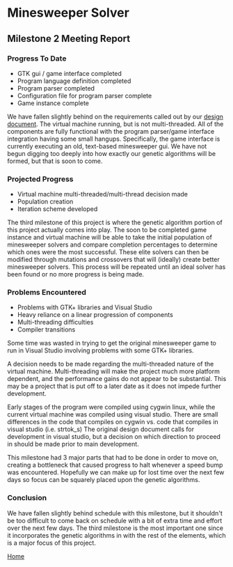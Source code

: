 # Minesweeper Solver #
## Milestone 2 Meeting Report ##

### Progress To Date ###
  * GTK gui / game interface completed
  * Program language definition completed
  * Program parser completed
  * Configuration file for program parser complete
  * Game instance complete

We have fallen slightly behind on the requirements called out by our [design document](DesignDocument.md).  The virtual machine running, but is not multi-threaded. All of the components are fully functional with the program parser/game interface integration having some small hangups.  Specifically, the game interface is currently executing an old, text-based minesweeper gui. We have not begun digging too deeply into how exactly our genetic algorithms will be formed, but that is soon to come.

### Projected Progress ###
  * Virtual machine multi-threaded/multi-thread decision made
  * Population creation
  * Iteration scheme developed

The third milestone of this project is where the genetic algorithm portion of this project actually comes into play.  The soon to be completed game instance and virtual machine will be able to take the initial population of minesweeper solvers and compare completion percentages to determine which ones were the most successful.  These elite solvers can then be modified through mutations and crossovers that will (ideally) create better minesweeper solvers.  This process will be repeated until an ideal solver has been found or no more progress is being made.

### Problems Encountered ###
  * Problems with GTK+ libraries and Visual Studio
  * Heavy reliance on a linear progression of components
  * Multi-threading difficulties
  * Compiler transitions

Some time was wasted in trying to get the original minesweeper game to run in Visual Studio involving problems with some GTK+ libraries.

A decision needs to be made regarding the multi-threaded nature of the virtual machine. Multi-threading will make the project much more platform dependent, and the performance gains do not appear to be substantial. This may be a project that is put off to a later date as it does not impede further development.

Early stages of the program were compiled using cygwin linux, while the current virtual machine was compiled using visual studio. There are small differences in the code that compiles on cygwin vs. code that compiles in visual studio (i.e. strtok\_s) The original design document calls for development in visual studio, but a decision on which direction to proceed in should be made prior to main development.

This milestone had 3 major parts that had to be done in order to move on, creating a bottleneck that caused progress to halt whenever a speed bump was encountered.  Hopefully we can make up for lost time over the next few days so focus can be squarely placed upon the genetic algorithms.

### Conclusion ###

We have fallen slightly behind schedule with this milestone, but it shouldn't be too difficult to come back on schedule with a bit of extra time and effort over the next few days.  The third milestone is the most important one since it incorporates the genetic algorithms in with the rest of the elements, which is a major focus of this project.

[Home](Home.md)